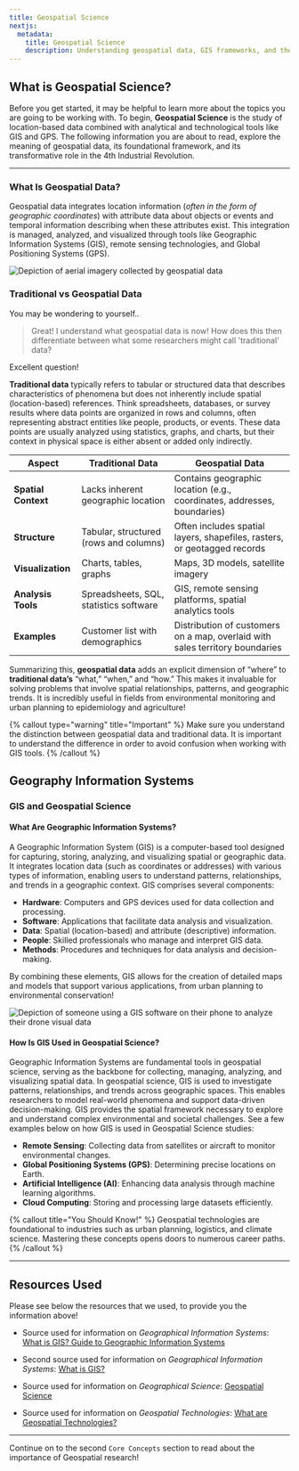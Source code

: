 ```yaml
---
title: Geospatial Science
nextjs:
  metadata:
    title: Geospatial Science
    description: Understanding geospatial data, GIS frameworks, and their role in modern innovation.
---
```


## What is Geospatial Science?

Before you get started, it may be helpful to learn more about the topics you are going to be working with. To begin, **Geospatial Science** is the study of location-based data combined with analytical and technological tools like GIS and GPS. The following information you are about to read, explore the meaning of geospatial data, its foundational framework, and its transformative role in the 4th Industrial Revolution.

---

### What Is Geospatial Data?

Geospatial data integrates location information (_often in the form of geographic coordinates_) with attribute data about objects or events and temporal information describing when these attributes exist. This integration is managed, analyzed, and visualized through tools like Geographic Information Systems (GIS), remote sensing technologies, and Global Positioning Systems (GPS).

![Depiction of aerial imagery collected by geospatial data](/images/Core_Concepts/Understanding_Geospatial_Science/Geospatial1.webp)

### Traditional vs Geospatial Data

You may be wondering to yourself..

> Great! I understand what geospatial data is now! How does this then differentiate between what some researchers might call 'traditional' data?

Excellent question!

**Traditional data** typically refers to tabular or structured data that describes characteristics of phenomena but does not inherently include spatial (location-based) references. Think spreadsheets, databases, or survey results where data points are organized in rows and columns, often representing abstract entities like people, products, or events. These data points are usually analyzed using statistics, graphs, and charts, but their context in physical space is either absent or added only indirectly.

| **Aspect**          | **Traditional Data**                   | **Geospatial Data**                                                          |
| ------------------- | -------------------------------------- | ---------------------------------------------------------------------------- |
| **Spatial Context** | Lacks inherent geographic location     | Contains geographic location (e.g., coordinates, addresses, boundaries)      |
| **Structure**       | Tabular, structured (rows and columns) | Often includes spatial layers, shapefiles, rasters, or geotagged records     |
| **Visualization**   | Charts, tables, graphs                 | Maps, 3D models, satellite imagery                                           |
| **Analysis Tools**  | Spreadsheets, SQL, statistics software | GIS, remote sensing platforms, spatial analytics tools                       |
| **Examples**        | Customer list with demographics        | Distribution of customers on a map, overlaid with sales territory boundaries |

Summarizing this, **geospatial data** adds an explicit dimension of “where” to **traditional data’s** “what,” “when,” and “how.” This makes it invaluable for solving problems that involve spatial relationships, patterns, and geographic trends. It is incredibly useful in fields from environmental monitoring and urban planning to epidemiology and agriculture!

{% callout type="warning" title="Important" %}
Make sure you understand the distinction between geospatial data and traditional data. It is important to understand the difference in order to avoid confusion when working with GIS tools.
{% /callout %}

## Geography Information Systems

### GIS and Geospatial Science

#### What Are Geographic Information Systems?

A Geographic Information System (GIS) is a computer-based tool designed for capturing, storing, analyzing, and visualizing spatial or geographic data. It integrates location data (such as coordinates or addresses) with various types of information, enabling users to understand patterns, relationships, and trends in a geographic context. GIS comprises several components:

- **Hardware**: Computers and GPS devices used for data collection and processing.
- **Software**: Applications that facilitate data analysis and visualization.
- **Data**: Spatial (location-based) and attribute (descriptive) information.
- **People**: Skilled professionals who manage and interpret GIS data.
- **Methods**: Procedures and techniques for data analysis and decision-making.

By combining these elements, GIS allows for the creation of detailed maps and models that support various applications, from urban planning to environmental conservation!

![Depiction of someone using a GIS software on their phone to analyze their drone visual data](/images/Core_Concepts/Understanding_Geospatial_Science/Geospatial2.webp)

#### How Is GIS Used in Geospatial Science?

Geographic Information Systems are fundamental tools in geospatial science, serving as the backbone for collecting, managing, analyzing, and visualizing spatial data. In geospatial science, GIS is used to investigate patterns, relationships, and trends across geographic spaces. This enables researchers to model real-world phenomena and support data-driven decision-making. GIS provides the spatial framework necessary to explore and understand complex environmental and societal challenges. See a few examples below on how GIS is used in Geospatial Science studies:

- **Remote Sensing**: Collecting data from satellites or aircraft to monitor environmental changes.
- **Global Positioning Systems (GPS)**: Determining precise locations on Earth.
- **Artificial Intelligence (AI)**: Enhancing data analysis through machine learning algorithms.
- **Cloud Computing**: Storing and processing large datasets efficiently.

{% callout title="You Should Know!" %}
Geospatial technologies are foundational to industries such as urban planning, logistics, and climate science. Mastering these concepts opens doors to numerous career paths.
{% /callout %}

---

## Resources Used

Please see below the resources that we used, to provide you the information above!

- Source used for information on _Geographical Information Systems_:
  [What is GIS? Guide to Geographic Information Systems](https://online.uc.edu/blog/what-is-geographic-information-systems/?utm_source=chatgpt.com)

- Second source used for information on _Geographical Information Systems_: [What is GIS?](https://www.esri.com/en-us/what-is-gis/overview)

- Source used for information on _Geographical Science_: [Geospatial Science](https://lsa.umich.edu/earth/undergraduate-students/minors/geospatial-science.html)

- Source used for information on _Geospatial Technologies_: [What are Geospatial Technologies?](https://www.aaas.org/programs/scientific-responsibility-human-rights-law/overview-geospatial-project)

---

Continue on to the second `Core Concepts` section to read about the importance of Geospatial research!
